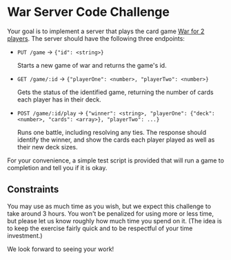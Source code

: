 # War Server Code Challenge

Your goal is to implement a server that plays the card game
[War for 2 players](https://www.pagat.com/war/war.html#two). The server should
have the following three endpoints:

- `PUT /game` -> `{"id": <string>}`

  Starts a new game of war and returns the game's id.

- `GET /game/:id` -> `{"playerOne": <number>, "playerTwo": <number>}`

  Gets the status of the identified game, returning the number of cards each
  player has in their deck.

- `POST /game/:id/play` -> `{"winner": <string>, "playerOne": {"deck": <number>, "cards": <array>}, "playerTwo": ...}`

  Runs one battle, including resolving any ties. The response should identify
  the winner, and show the cards each player played as well as their new deck
  sizes.

For your convenience, a simple test script is provided that will run a game to
completion and tell you if it is okay.

## Constraints

You may use as much time as you wish, but we expect this challenge to take
around 3 hours. You won't be penalized for using more or less time, but please
let us know roughly how much time you spend on it. (The idea is to keep the
exercise fairly quick and to be respectful of your time investment.)

We look forward to seeing your work!
